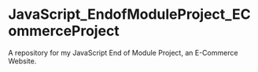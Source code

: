 # JavaScript_EndofModuleProject_ECommerceProject
A repository for my JavaScript End of Module Project, an E-Commerce Website.
